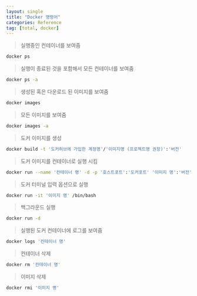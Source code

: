 ```yaml
---
layout: single
title: "Docker 명령어"
categories: Reference
tag: [total, docker]
---
```


> 실행중인 컨테이너를 보여줌

```bash
docker ps
```

> 실행이 종료된 것을 포함해서 모든 컨테이너를 보여줌

```bash
docker ps -a
```

> 생성된 혹은 다운로드 된 이미지를 보여줌

```bash
docker images
```

> 모든 이미지를 보여줌

```bash
docker images -a
```

> 도커 이미지를 생성

```bash
docker build -t '도커허브에 가입한 계정명'/'이미지명 (프로젝트명 권장)':'버전'
```

> 도커 이미지를 컨테이너로 실행 시킴

```bash
docker run --name '컨테이너 명' -d -p '호스트포트':'도커포트' '이미지 명':'버전' .
```

> 도커 터미널 입력 옵션으로 실행

```bash
docker run -it '이미지 명' /bin/bash
```

> 백그라운드 실행

```bash
docker run -d
```

> 실행된 도커 컨테이너에 로그를 보여줌

```bash
docker logs '컨테이너 명'
```

> 컨테이너 삭제

```bash
docker rm '컨테이너 명'
```

> 이미지 삭제

```bash
docker rmi '이미지 명'
```
